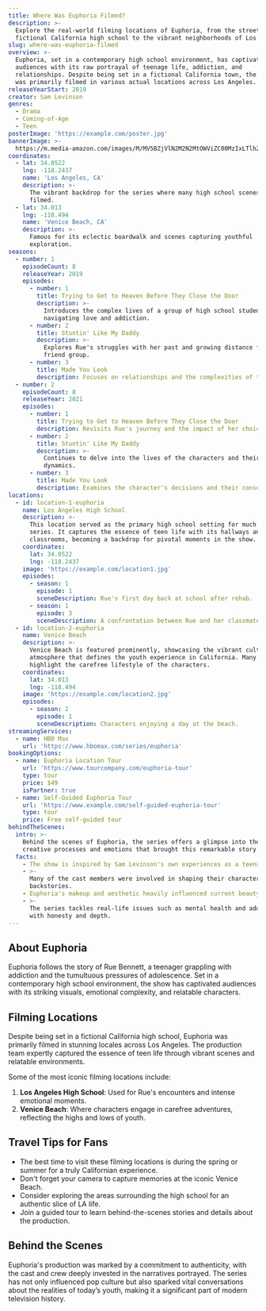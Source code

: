 ```yaml
---
title: Where Was Euphoria Filmed?
description: >-
  Explore the real-world filming locations of Euphoria, from the streets of a
  fictional California high school to the vibrant neighborhoods of Los Angeles.
slug: where-was-euphoria-filmed
overview: >-
  Euphoria, set in a contemporary high school environment, has captivated
  audiences with its raw portrayal of teenage life, addiction, and
  relationships. Despite being set in a fictional California town, the series
  was primarily filmed in various actual locations across Los Angeles.
releaseYearStart: 2019
creator: Sam Levinson
genres:
  - Drama
  - Coming-of-Age
  - Teen
posterImage: 'https://example.com/poster.jpg'
bannerImage: >-
  https://m.media-amazon.com/images/M/MV5BZjVlN2M2N2MtOWViZC00MzIxLTlhZWEtMTIwNDIwMzE3ZWJiXkEyXkFqcGc@._V1_SX300.jpg
coordinates:
  - lat: 34.0522
    lng: -118.2437
    name: 'Los Angeles, CA'
    description: >-
      The vibrant backdrop for the series where many high school scenes were
      filmed.
  - lat: 34.013
    lng: -118.494
    name: 'Venice Beach, CA'
    description: >-
      Famous for its eclectic boardwalk and scenes capturing youthful
      exploration.
seasons:
  - number: 1
    episodeCount: 8
    releaseYear: 2019
    episodes:
      - number: 1
        title: Trying to Get to Heaven Before They Close the Door
        description: >-
          Introduces the complex lives of a group of high school students
          navigating love and addiction.
      - number: 2
        title: Stuntin' Like My Daddy
        description: >-
          Explores Rue's struggles with her past and growing distance from her
          friend group.
      - number: 3
        title: Made You Look
        description: Focuses on relationships and the complexities of teenage identity.
  - number: 2
    episodeCount: 8
    releaseYear: 2021
    episodes:
      - number: 1
        title: Trying to Get to Heaven Before They Close the Door
        description: Revisits Rue's journey and the impact of her choices.
      - number: 2
        title: Stuntin' Like My Daddy
        description: >-
          Continues to delve into the lives of the characters and their evolving
          dynamics.
      - number: 3
        title: Made You Look
        description: Examines the character's decisions and their consequences.
locations:
  - id: location-1-euphoria
    name: Los Angeles High School
    description: >-
      This location served as the primary high school setting for much of the
      series. It captures the essence of teen life with its hallways and
      classrooms, becoming a backdrop for pivotal moments in the show.
    coordinates:
      lat: 34.0522
      lng: -118.2437
    image: 'https://example.com/location1.jpg'
    episodes:
      - season: 1
        episode: 1
        sceneDescription: Rue's first day back at school after rehab.
      - season: 1
        episode: 3
        sceneDescription: A confrontation between Rue and her classmates.
  - id: location-2-euphoria
    name: Venice Beach
    description: >-
      Venice Beach is featured prominently, showcasing the vibrant culture and
      atmosphere that defines the youth experience in California. Many scenes
      highlight the carefree lifestyle of the characters.
    coordinates:
      lat: 34.013
      lng: -118.494
    image: 'https://example.com/location2.jpg'
    episodes:
      - season: 2
        episode: 1
        sceneDescription: Characters enjoying a day at the beach.
streamingServices:
  - name: HBO Max
    url: 'https://www.hbomax.com/series/euphoria'
bookingOptions:
  - name: Euphoria Location Tour
    url: 'https://www.tourcompany.com/euphoria-tour'
    type: tour
    price: $49
    isPartner: true
  - name: Self-Guided Euphoria Tour
    url: 'https://www.example.com/self-guided-euphoria-tour'
    type: tour
    price: Free self-guided tour
behindTheScenes:
  intro: >-
    Behind the scenes of Euphoria, the series offers a glimpse into the intense
    creative processes and emotions that brought this remarkable story to life.
  facts:
    - The show is inspired by Sam Levinson's own experiences as a teenager.
    - >-
      Many of the cast members were involved in shaping their characters'
      backstories.
    - Euphoria's makeup and aesthetic heavily influenced current beauty trends.
    - >-
      The series tackles real-life issues such as mental health and addiction
      with honesty and depth.
---
```


## About Euphoria

Euphoria follows the story of Rue Bennett, a teenager grappling with addiction and the tumultuous pressures of adolescence. Set in a contemporary high school environment, the show has captivated audiences with its striking visuals, emotional complexity, and relatable characters.

## Filming Locations

Despite being set in a fictional California high school, Euphoria was primarily filmed in stunning locales across Los Angeles. The production team expertly captured the essence of teen life through vibrant scenes and relatable environments.

Some of the most iconic filming locations include:

1. **Los Angeles High School**: Used for Rue's encounters and intense emotional moments.
2. **Venice Beach**: Where characters engage in carefree adventures, reflecting the highs and lows of youth.

## Travel Tips for Fans

- The best time to visit these filming locations is during the spring or summer for a truly Californian experience.
- Don't forget your camera to capture memories at the iconic Venice Beach.
- Consider exploring the areas surrounding the high school for an authentic slice of LA life.
- Join a guided tour to learn behind-the-scenes stories and details about the production.

## Behind the Scenes

Euphoria's production was marked by a commitment to authenticity, with the cast and crew deeply invested in the narratives portrayed. The series has not only influenced pop culture but also sparked vital conversations about the realities of today’s youth, making it a significant part of modern television history.
